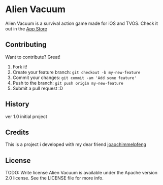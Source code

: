 # Alien Vacuum

Alien Vacuum is a survival action game made for iOS and TVOS.
Check it out in the [App Store](https://itunes.apple.com/br/app/alien-vacuum/id1114923900?mt=8)

## Contributing

Want to contribute? Great!

1. Fork it!
2. Create your feature branch: `git checkout -b my-new-feature`
3. Commit your changes: `git commit -am 'Add some feature'`
4. Push to the branch: `git push origin my-new-feature`
5. Submit a pull request :D

## History

ver 1.0 initial project

## Credits

This is a project i developed with my dear friend [joaochimmelpfeng](https://github.com/joaoschimmelpfeng)

## License

TODO: Write license
Alien Vacuum is available under the Apache version 2.0 license. See the LICENSE file for more info.